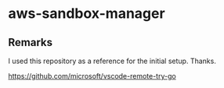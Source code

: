 # aws-sandbox-manager

## Remarks

I used this repository as a reference for the initial setup. Thanks.

https://github.com/microsoft/vscode-remote-try-go